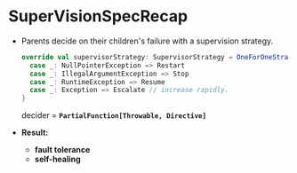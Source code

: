 # SuperVisionSpecRecap

 - Parents decide on their children's failure with a supervision strategy.
    ```scala
    override val supervisorStrategy: SupervisorStrategy = OneForOneStrategy(maxNrOfRetries = 10, withinTimeRange = 1 minute) {
      case _: NullPointerException => Restart
      case _: IllegalArgumentException => Stop
      case _: RuntimeException => Resume
      case _: Exception => Escalate // increase rapidly.
    }
    ```
   decider = **```PartialFunction[Throwable, Directive]```**
   
 - **Result:**
    - **fault tolerance**
    - **self-healing**